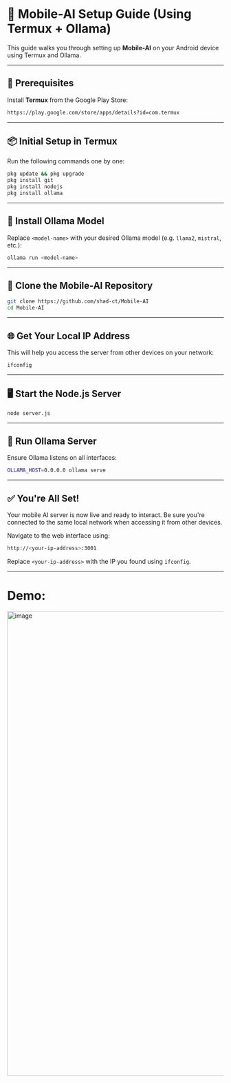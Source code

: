 # 🚀 Mobile-AI Setup Guide (Using Termux + Ollama)

This guide walks you through setting up **Mobile-AI** on your Android device using Termux and Ollama.

---

## 📲 Prerequisites

Install **Termux** from the Google Play Store:

```bash
https://play.google.com/store/apps/details?id=com.termux
```

---

## 📦 Initial Setup in Termux

Run the following commands one by one:

```bash
pkg update && pkg upgrade
pkg install git
pkg install nodejs
pkg install ollama
```

---

## 🧠 Install Ollama Model

Replace `<model-name>` with your desired Ollama model (e.g. `llama2`, `mistral`, etc.):

```bash
ollama run <model-name>
```

---

## 🔁 Clone the Mobile-AI Repository

```bash
git clone https://github.com/shad-ct/Mobile-AI
cd Mobile-AI
```

---

## 🌐 Get Your Local IP Address

This will help you access the server from other devices on your network:

```bash
ifconfig
```

---

## 🖥️ Start the Node.js Server

```bash
node server.js
```

---

## 🔌 Run Ollama Server

Ensure Ollama listens on all interfaces:

```bash
OLLAMA_HOST=0.0.0.0 ollama serve
```

---

## ✅ You're All Set!

Your mobile AI server is now live and ready to interact. Be sure you're connected to the same local network when accessing it from other devices.

Navigate to the web interface using:

```bash
http://<your-ip-address>:3001
```

Replace `<your-ip-address>` with the IP you found using `ifconfig`.

---


# Demo:

<img width="1863" height="1079" alt="image" src="https://github.com/user-attachments/assets/590e835b-659b-4fc3-ba09-1183feb9b8a9" />

